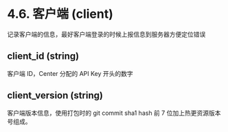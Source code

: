 # 4.6. 客户端 (client)

记录客户端的信息，最好客户端登录的时候上报信息到服务器方便定位错误

## client\_id (string)

客户端 ID，Center 分配的 API Key 开头的数字

## client\_version (string)

客户端版本信息，使用打包时的 git commit sha1 hash 前 7 位加上热更资源版本号组成。